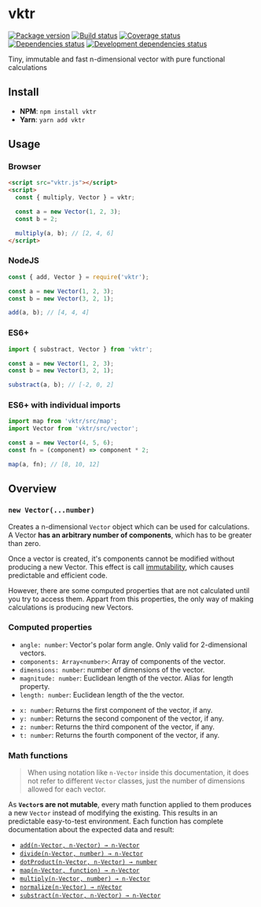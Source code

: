 # vktr

[![Package version](http://img.shields.io/npm/v/vktr.svg)](https://www.npmjs.org/package/redux-scalable)
[![Build status](https://travis-ci.org/p2kmgcl/vktr.svg?branch=master)](https://travis-ci.org/p2kmgcl/vktr)
[![Coverage status](https://coveralls.io/repos/github/p2kmgcl/vktr/badge.svg?branch=master)](https://coveralls.io/github/p2kmgcl/vktr?branch=master)
[![Dependencies status](https://david-dm.org/p2kmgcl/vktr/status.svg)](https://david-dm.org/p2kmgcl/vktr)
[![Development dependencies status](https://david-dm.org/p2kmgcl/vktr/dev-status.svg)](https://david-dm.org/p2kmgcl/vktr?type=dev)

Tiny, immutable and fast n-dimensional vector with pure functional calculations

## Install

- **NPM**: `npm install vktr`
- **Yarn**: `yarn add vktr`

## Usage

### Browser

```html
<script src="vktr.js"></script>
<script>
  const { multiply, Vector } = vktr;

  const a = new Vector(1, 2, 3);
  const b = 2;

  multiply(a, b); // [2, 4, 6]
</script>
```

### NodeJS

```js
const { add, Vector } = require('vktr');

const a = new Vector(1, 2, 3);
const b = new Vector(3, 2, 1);

add(a, b); // [4, 4, 4]
```

### ES6+

```js
import { substract, Vector } from 'vktr';

const a = new Vector(1, 2, 3);
const b = new Vector(3, 2, 1);

substract(a, b); // [-2, 0, 2]
```

### ES6+ with individual imports

```js
import map from 'vktr/src/map';
import Vector from 'vktr/src/vector';

const a = new Vector(4, 5, 6);
const fn = (component) => component * 2;

map(a, fn); // [8, 10, 12]
```

## Overview

### `new Vector(...number)`

Creates a n-dimensional `Vector` object which can be used for calculations. A
Vector **has an arbitrary number of components**, which has to be greater than
zero.

Once a vector is created, it's components cannot be modified without
producing a new Vector. This effect is call [immutability](https://en.wikipedia.org/wiki/Immutable_object), which causes predictable and
efficient code.

However, there are some computed properties that are not calculated until you
try to access them. Appart from this properties, the only way of making
calculations is producing new Vectors.

### Computed properties

- `angle: number`: Vector's polar form angle. Only valid for
  2-dimensional vectors.
- `components: Array<number>`: Array of components of the vector.
- `dimensions: number`: number of dimensions of the vector.
- `magnitude: number`: Euclidean length of the vector.
  Alias for length property.
- `length: number`: Euclidean length of the the vector.

<span></span>

- `x: number`: Returns the first component of the vector, if any.
- `y: number`: Returns the second component of the vector, if any.
- `z: number`: Returns the third component of the vector, if any.
- `t: number`: Returns the fourth component of the vector, if any.

### Math functions

> When using notation like `n-Vector` inside this documentation, it does
> not refer to different `Vector` classes, just the number of dimensions allowed
> for each vector.

As **`Vector`s are not mutable**, every math function applied to them produces
a new `Vector` instead of modifying the existing. This results in an predictable
easy-to-test environment. Each function has complete documentation about the
expected data and result:

- [`add(n-Vector, n-Vector) → n-Vector`](/src/add.js)
- [`divide(n-Vector, number) → n-Vector`](/src/divide.js)
- [`dotProduct(n-Vector, n-Vector) → number`](/src/dot-product.js)
- [`map(n-Vector, function) → n-Vector`](/src/map.js)
- [`multiply(n-Vector, number) → n-Vector`](/src/multiply.js)
- [`normalize(n-Vector) → nVector`](/src/normalize.js)
- [`substract(n-Vector, n-Vector) → n-Vector`](/src/substract.js)
